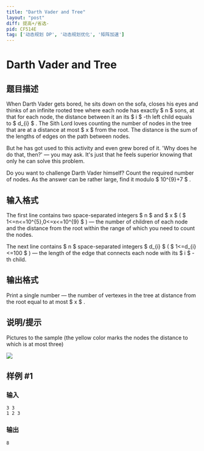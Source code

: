 ```yaml
---
title: "Darth Vader and Tree"
layout: "post"
diff: 提高+/省选-
pid: CF514E
tag: ['动态规划 DP', '动态规划优化', '矩阵加速']
---
```


# Darth Vader and Tree

## 题目描述

When Darth Vader gets bored, he sits down on the sofa, closes his eyes and thinks of an infinite rooted tree where each node has exactly $ n $ sons, at that for each node, the distance between it an its $ i $ -th left child equals to $ d_{i} $ . The Sith Lord loves counting the number of nodes in the tree that are at a distance at most $ x $ from the root. The distance is the sum of the lengths of edges on the path between nodes.

But he has got used to this activity and even grew bored of it. 'Why does he do that, then?' — you may ask. It's just that he feels superior knowing that only he can solve this problem.

Do you want to challenge Darth Vader himself? Count the required number of nodes. As the answer can be rather large, find it modulo $ 10^{9}+7 $ .

## 输入格式

The first line contains two space-separated integers $ n $ and $ x $ ( $ 1<=n<=10^{5},0<=x<=10^{9} $ ) — the number of children of each node and the distance from the root within the range of which you need to count the nodes.

The next line contains $ n $ space-separated integers $ d_{i} $ ( $ 1<=d_{i}<=100 $ ) — the length of the edge that connects each node with its $ i $ -th child.

## 输出格式

Print a single number — the number of vertexes in the tree at distance from the root equal to at most $ x $ .

## 说明/提示

Pictures to the sample (the yellow color marks the nodes the distance to which is at most three)

 ![](https://cdn.luogu.com.cn/upload/vjudge_pic/CF514E/dfa75ce6cc0df1087a16e02cadbd273a08641d03.png)

## 样例 #1

### 输入

```
3 3
1 2 3

```

### 输出

```
8

```

